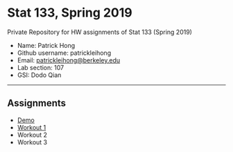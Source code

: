 # Stat 133, Spring 2019

Private Repository for HW assignments of Stat 133 (Spring 2019)

- Name: Patrick Hong
- Github username: patrickleihong
- Email: patrickleihong@berkeley.edu
- Lab section: 107
- GSI: Dodo Qian

-----

## Assignments

- [Demo](demo)
- [Workout 1](workout1)
- Workout 2
- Workout 3


